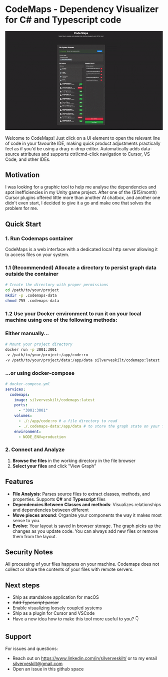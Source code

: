 # CodeMaps - Dependency Visualizer for C# and Typescript code
<!-- demo gif here -->
![Alt Text](./demo.gif)

Welcome to CodeMaps! Just click on a UI element to open the relevant line of code in your favourite IDE, making quick product adjustments practically feel as if you'd be using a drag-n-drop editor. Automatically adds data-source attributes and supports ctrl/cmd-click navigation to Cursor, VS Code, and other IDEs.

## Motivation

I was looking for a graphic tool to help me analyse the dependencies and spot inefficiencies in my Unity game project. After one of the ($15/month) Cursor plugins offered little more than another AI chatbox, and another one didn't even start, I decided to give it a go and make one that solves the problem for me.

## Quick Start

### 1. Run Codemaps container
CodeMaps is a web interface with a dedicated local http server allowing it to access files on your system.

### 1.1 (Recommended) Allocate a directory to persist graph data outside the container
```bash
# Create the directory with proper permissions
cd /path/to/your/project
mkdir -p .codemaps-data
chmod 755 .codemaps-data
```

### 1.2 Use your Docker environment to run it on your local machine using one of the following methods:

### Either manually...

```bash
# Mount your project directory
docker run -p 3001:3001 
-v /path/to/your/project:/app/code:ro 
-v /path/to/your/project/data:/app/data silverveskilt/codemaps:latest 
```

### ...or using docker-compose
```yaml
# docker-compose.yml
services:
  codemaps:
    image: silverveskilt/codemaps:latest
    ports:
      - "3001:3001"
    volumes:
      - ./:/app/code:ro # a file directory to read
      - ./.codemaps-data:/app/data # to store the graph state on your file system
    environment:
      - NODE_ENV=production
```

### 2. Connect and Analyze

1. **Browse the files** in the working directory in the file browser
2. **Select your files** and click "View Graph"

## Features

- **File Analysis**: Parses source files to extract classes, methods, and properties. Supports **C#** and **Typescript** files
- **Dependencies Between Classes and methods**: Visualizes relationships and dependencies between different 
- **Move pieces around**: Organize your components the way it makes most sense to you.
- **Evolve**: Your layout is saved in browser storage. The graph picks up the changes as you update code. You can always add new files or remove them from the layout.

## Security Notes

All processing of your files happens on your machine. Codemaps does not collect or share the contents of your files with remote servers.

## Next steps

- Ship as standalone application for macOS
- ~~Add Typescript parser~~
- Enable visualizing loosely coupled systems
- Ship as a plugin for Cursor and VSCode  
- Have a new idea how to make this tool more useful to you? 👇

## Support

For issues and questions:
- Reach out on https://www.linkedin.com/in/silverveskilt/ or to my email silverveskilt@gmail.com
- Open an issue in this github space
